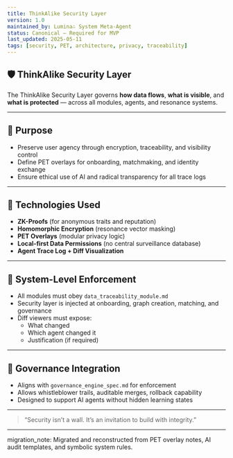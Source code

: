 ```yaml
---
title: ThinkAlike Security Layer
version: 1.0
maintained_by: Lumina∴ System Meta-Agent
status: Canonical — Required for MVP
last_updated: 2025-05-11
tags: [security, PET, architecture, privacy, traceability]
---
```


## 🛡️ ThinkAlike Security Layer

The ThinkAlike Security Layer governs **how data flows**, **what is visible**, and **what is protected** — across all modules, agents, and resonance systems.

---

## 🧭 Purpose

- Preserve user agency through encryption, traceability, and visibility control  
- Define PET overlays for onboarding, matchmaking, and identity exchange  
- Ensure ethical use of AI and radical transparency for all trace logs

---

## 🔐 Technologies Used

- **ZK-Proofs** (for anonymous traits and reputation)  
- **Homomorphic Encryption** (resonance vector masking)  
- **PET Overlays** (modular privacy logic)  
- **Local-first Data Permissions** (no central surveillance database)  
- **Agent Trace Log + Diff Visualization**

---

## 🔗 System-Level Enforcement

- All modules must obey `data_traceability_module.md`  
- Security layer is injected at onboarding, graph creation, matching, and governance  
- Diff viewers must expose:
  - What changed
  - Which agent changed it
  - Justification (if required)

---

## 🧠 Governance Integration

- Aligns with `governance_engine_spec.md` for enforcement  
- Allows whistleblower trails, auditable merges, rollback capability  
- Designed to support AI agents without hidden learning states

---

> “Security isn’t a wall. It’s an invitation to build with integrity.”

---

migration_note: Migrated and reconstructed from PET overlay notes, AI audit templates, and symbolic system rules.
